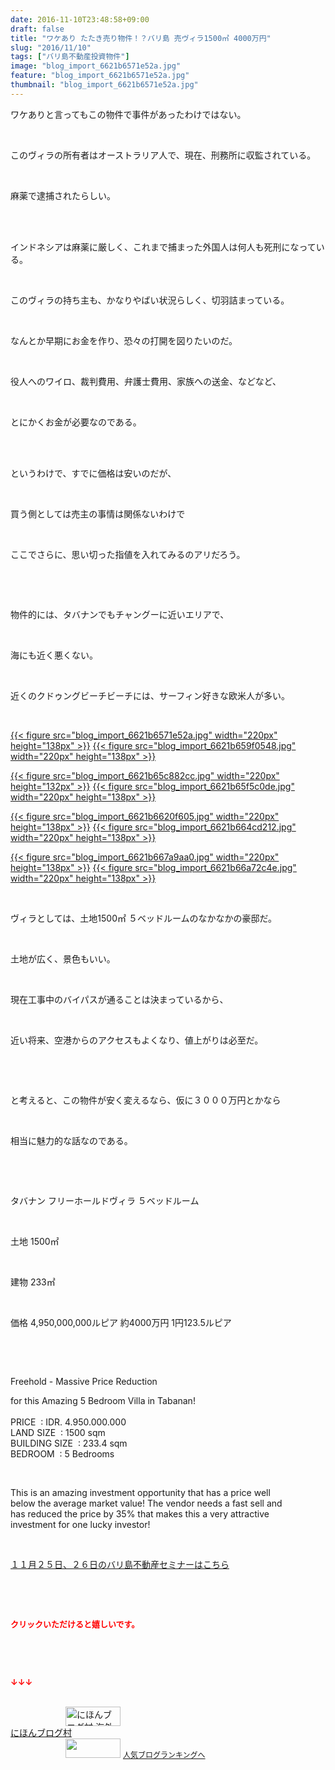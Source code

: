 ```yaml
---
date: 2016-11-10T23:48:58+09:00
draft: false
title: "ワケあり たたき売り物件！？バリ島 売ヴィラ1500㎡ 4000万円"
slug: "2016/11/10"
tags: ["バリ島不動産投資物件"]
image: "blog_import_6621b6571e52a.jpg"
feature: "blog_import_6621b6571e52a.jpg"
thumbnail: "blog_import_6621b6571e52a.jpg"
---
```

<p>ワケありと言ってもこの物件で事件があったわけではない。</p><p> </p><p>このヴィラの所有者はオーストラリア人で、現在、刑務所に収監されている。</p><p> </p><p>麻薬で逮捕されたらしい。</p><p> </p><p>  <br/>インドネシアは麻薬に厳しく、これまで捕まった外国人は何人も死刑になっている。</p><p> </p><p>このヴィラの持ち主も、かなりやばい状況らしく、切羽詰まっている。</p><p> </p><p>なんとか早期にお金を作り、恐々の打開を図りたいのだ。</p><p> </p><p>役人へのワイロ、裁判費用、弁護士費用、家族への送金、などなど、</p><p> </p><p>とにかくお金が必要なのである。</p><p> </p><p>  <br/>というわけで、すでに価格は安いのだが、</p><p> </p><p>買う側としては売主の事情は関係ないわけで</p><p> </p><p>ここでさらに、思い切った指値を入れてみるのアリだろう。</p><p> </p><p> </p><p>物件的には、タバナンでもチャングーに近いエリアで、</p><p> </p><p>海にも近く悪くない。</p><p> </p><p>近くのクドゥングビーチビーチには、サーフィン好きな欧米人が多い。</p><p> </p><p><a href="blog_import_6621b65832a18.jpg">{{< figure src="blog_import_6621b6571e52a.jpg" width="220px" height="138px" >}}</a> <a href="blog_import_6621b65b1e806.jpg">{{< figure src="blog_import_6621b659f0548.jpg" width="220px" height="138px" >}}</a></p><p><a href="blog_import_6621b65d9c5b5.jpg">{{< figure src="blog_import_6621b65c882cc.jpg" width="220px" height="132px" >}}</a> <a href="blog_import_6621b6607075e.jpg">{{< figure src="blog_import_6621b65f5c0de.jpg" width="220px" height="138px" >}}</a></p><p><a href="blog_import_6621b6632fe7e.jpg">{{< figure src="blog_import_6621b6620f605.jpg" width="220px" height="138px" >}}</a> <a href="blog_import_6621b6660066f.jpg">{{< figure src="blog_import_6621b664cd212.jpg" width="220px" height="138px" >}}</a></p><p><a href="blog_import_6621b668cb6f7.jpg">{{< figure src="blog_import_6621b667a9aa0.jpg" width="220px" height="138px" >}}</a> <a href="blog_import_6621b66b96d42.jpg">{{< figure src="blog_import_6621b66a72c4e.jpg" width="220px" height="138px" >}}</a></p><p> </p><p>ヴィラとしては、土地1500㎡ ５ベッドルームのなかなかの豪邸だ。</p><p> </p><p>土地が広く、景色もいい。</p><p> </p><p>現在工事中のバイパスが通ることは決まっているから、</p><p> </p><p>近い将来、空港からのアクセスもよくなり、値上がりは必至だ。</p><p> </p><p> </p><p>と考えると、この物件が安く変えるなら、仮に３０００万円とかなら</p><p> </p><p>相当に魅力的な話なのである。</p><p> </p><p> </p><p>タバナン フリーホールドヴィラ ５ベッドルーム</p><p> </p><p>土地 1500㎡</p><p> </p><p>建物 233㎡</p><p> </p><p>価格 4,950,000,000ルピア 約4000万円 1円123.5ルピア</p><p> </p><p> </p><p>Freehold - Massive Price Reduction</p><p>for this Amazing 5 Bedroom Villa in Tabanan!          <br/>          <br/>PRICE  : IDR. 4.950.000.000          <br/>LAND SIZE  : 1500 sqm    <br/>BUILDING SIZE  : 233.4 sqm    <br/>BEDROOM  : 5 Bedrooms  </p><p> </p><p>This is an amazing investment opportunity that has a price well      <br/>below the average market value! The vendor needs a fast sell and      <br/>has reduced the price by 35% that makes this a very attractive       <br/>investment for one lucky investor!    </p><p> </p><p><a href="iin.co.jp" target="_blank"><span style="text-decoration: underline;">１１月２５日、２６日のバリ島不動産セミナーはこちら</span></a></p><p> </p><p> </p><p><font color="#ff0000" size="2"><strong>クリックいただけると嬉しいです。</strong></font></p><p> </p><p> </p><p><font color="#ff0000" size="2"><strong>↓↓↓</strong></font></p><p>  <br/><a href="ranking.html?p_cid=01260127" target="_blank"><img width="88" height="31" alt="にほんブログ村 海外生活ブログ バリ島情報へ" src="data:image/svg+xml;charset=utf-8,%3Csvg%20xmlns%3D%22http%3A%2F%2Fwww.w3.org%2F2000%2Fsvg%22%20title%3D%22Placeholder%20for%20Images%22%20role%3D%22presentation%22%20viewBox%3D%220%200%2088%2031%22%20%2F%3E" border="0" data-src="https://img-proxy.blog-video.jp/images?url=http%3A%2F%2Foverseas.blogmura.com%2Fbali%2Fimg%2Fbali88_31.gif" style="aspect-ratio: auto 88 / 31;"/><noscript><img width="88" height="31" alt="にほんブログ村 海外生活ブログ バリ島情報へ" src="https://img-proxy.blog-video.jp/images?url=http%3A%2F%2Foverseas.blogmura.com%2Fbali%2Fimg%2Fbali88_31.gif" border="0"></noscript></a>  <br/><a href="ranking.html?p_cid=01260127" target="_blank">にほんブログ村</a>  <br/><a title="人気ブログランキングへ" href="link.php?1804582"><img width="88" height="31" src="data:image/svg+xml;charset=utf-8,%3Csvg%20xmlns%3D%22http%3A%2F%2Fwww.w3.org%2F2000%2Fsvg%22%20title%3D%22Placeholder%20for%20Images%22%20role%3D%22presentation%22%20viewBox%3D%220%200%2088%2031%22%20%2F%3E" border="0" data-src="https://blog.with2.net/img/banner/banner_22.gif" style="aspect-ratio: auto 88 / 31;"/><noscript><img width="88" height="31" src="https://blog.with2.net/img/banner/banner_22.gif" border="0"></noscript></a> <a style="font-size: 12px;" href="link.php?1804582">人気ブログランキングへ</a></p>

